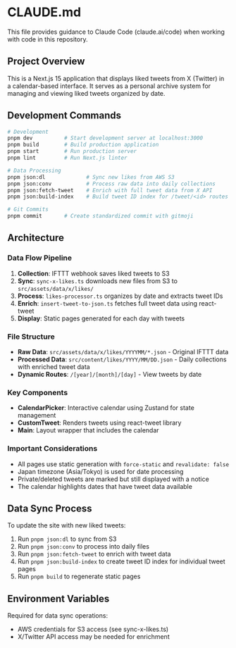 # CLAUDE.md

This file provides guidance to Claude Code (claude.ai/code) when working with code in this repository.

## Project Overview

This is a Next.js 15 application that displays liked tweets from X (Twitter) in a calendar-based interface. It serves as a personal archive system for managing and viewing liked tweets organized by date.

## Development Commands

```bash
# Development
pnpm dev          # Start development server at localhost:3000
pnpm build        # Build production application
pnpm start        # Run production server
pnpm lint         # Run Next.js linter

# Data Processing
pnpm json:dl             # Sync new likes from AWS S3
pnpm json:conv           # Process raw data into daily collections
pnpm json:fetch-tweet    # Enrich with full tweet data from X API
pnpm json:build-index    # Build tweet ID index for /tweet/<id> routes

# Git Commits
pnpm commit       # Create standardized commit with gitmoji
```

## Architecture

### Data Flow Pipeline
1. **Collection**: IFTTT webhook saves liked tweets to S3
2. **Sync**: `sync-x-likes.ts` downloads new files from S3 to `src/assets/data/x/likes/`
3. **Process**: `likes-processor.ts` organizes by date and extracts tweet IDs
4. **Enrich**: `insert-tweet-to-json.ts` fetches full tweet data using react-tweet
5. **Display**: Static pages generated for each day with tweets

### File Structure
- **Raw Data**: `src/assets/data/x/likes/YYYYMM/*.json` - Original IFTTT data
- **Processed Data**: `src/content/likes/YYYY/MM/DD.json` - Daily collections with enriched tweet data
- **Dynamic Routes**: `/[year]/[month]/[day]` - View tweets by date

### Key Components
- **CalendarPicker**: Interactive calendar using Zustand for state management
- **CustomTweet**: Renders tweets using react-tweet library
- **Main**: Layout wrapper that includes the calendar

### Important Considerations
- All pages use static generation with `force-static` and `revalidate: false`
- Japan timezone (Asia/Tokyo) is used for date processing
- Private/deleted tweets are marked but still displayed with a notice
- The calendar highlights dates that have tweet data available

## Data Sync Process

To update the site with new liked tweets:
1. Run `pnpm json:dl` to sync from S3
2. Run `pnpm json:conv` to process into daily files
3. Run `pnpm json:fetch-tweet` to enrich with tweet data
4. Run `pnpm json:build-index` to create tweet ID index for individual tweet pages
5. Run `pnpm build` to regenerate static pages

## Environment Variables

Required for data sync operations:
- AWS credentials for S3 access (see sync-x-likes.ts)
- X/Twitter API access may be needed for enrichment